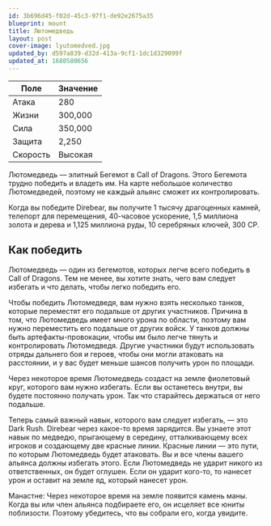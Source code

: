 ```yaml
---
id: 3b696d45-f02d-45c3-97f1-de92e2675a35
blueprint: mount
title: Лютомедведь
layout: post
cover-image: lyutomedved.jpg
updated_by: d597a839-d32d-413a-9cf1-1dc1d329099f
updated_at: 1680580656
---
```

Поле  | Значение
------------- | -------------
Атака  | 280
Жизни  | 300,000
Сила  | 350,000
Защита  | 2,250
Скорость  | Высокая

Лютомедведь — элитный Бегемот в Call of Dragons. Этого Бегемота трудно победить и владеть им. На карте небольшое количество Лютомедведей, поэтому не каждый альянс сможет их контролировать.

Когда вы победите Direbear, вы получите 1 тысячу драгоценных камней, телепорт для перемещения, 40-часовое ускорение, 1,5 миллиона золота и дерева и 1,125 миллиона руды, 10 серебряных ключей, 300 CP.

## Как победить

Лютомедведь — один из бегемотов, которых легче всего победить в Call of Dragons. Тем не менее, вы хотите знать, чего вам следует избегать и что делать, чтобы легко победить его.

Чтобы победить Лютомедведя, вам нужно взять несколько танков, которые переместят его подальше от других участников. Причина в том, что Лютомедведь имеет много урона по области, поэтому вам нужно переместить его подальше от других войск. У танков должны быть артефакты-провокации, чтобы им было легче тянуть и контролировать Лютомедведя. Другие участники будут использовать отряды дальнего боя и героев, чтобы они могли атаковать на расстоянии, и у вас будет меньше шансов получить урон по площади.

Через некоторое время Лютомедведь создаст на земле фиолетовый круг, которого вам нужно избегать. Если вы останетесь внутри, вы будете постоянно получать урон. Так что старайтесь держаться от него подальше.

Теперь самый важный навык, которого вам следует избегать, — это Dark Rush. Direbear через какое-то время зарядится. Вы узнаете этот навык по медведю, прыгающему в середину, отталкивающему всех игроков и создающему две красные линии. Красные линии — это пути, по которым Лютомедведь будет атаковать. Вы и все члены вашего альянса должны избегать этого. Если Лютомедведь не ударит никого из ответственных, он будет оглушен. Если он ударит кого-то, то нанесет урон и оставит на земле яд, который нанесет урон.

Манастне: Через некоторое время на земле появится камень маны. Когда вы или член альянса подбираете его, он исцеляет все юниты поблизости. Поэтому убедитесь, что вы собрали его, когда увидите.